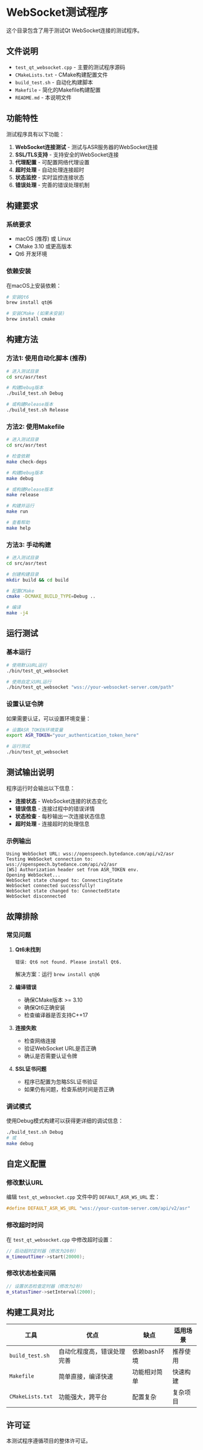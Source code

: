 # WebSocket测试程序

这个目录包含了用于测试Qt WebSocket连接的测试程序。

## 文件说明

- `test_qt_websocket.cpp` - 主要的测试程序源码
- `CMakeLists.txt` - CMake构建配置文件
- `build_test.sh` - 自动化构建脚本
- `Makefile` - 简化的Makefile构建配置
- `README.md` - 本说明文件

## 功能特性

测试程序具有以下功能：

1. **WebSocket连接测试** - 测试与ASR服务器的WebSocket连接
2. **SSL/TLS支持** - 支持安全的WebSocket连接
3. **代理配置** - 可配置网络代理设置
4. **超时处理** - 自动处理连接超时
5. **状态监控** - 实时监控连接状态
6. **错误处理** - 完善的错误处理机制

## 构建要求

### 系统要求
- macOS (推荐) 或 Linux
- CMake 3.10 或更高版本
- Qt6 开发环境

### 依赖安装

在macOS上安装依赖：

```bash
# 安装Qt6
brew install qt@6

# 安装CMake (如果未安装)
brew install cmake
```

## 构建方法

### 方法1: 使用自动化脚本 (推荐)

```bash
# 进入测试目录
cd src/asr/test

# 构建Debug版本
./build_test.sh Debug

# 或构建Release版本
./build_test.sh Release
```

### 方法2: 使用Makefile

```bash
# 进入测试目录
cd src/asr/test

# 检查依赖
make check-deps

# 构建Debug版本
make debug

# 或构建Release版本
make release

# 构建并运行
make run

# 查看帮助
make help
```

### 方法3: 手动构建

```bash
# 进入测试目录
cd src/asr/test

# 创建构建目录
mkdir build && cd build

# 配置CMake
cmake -DCMAKE_BUILD_TYPE=Debug ..

# 编译
make -j4
```

## 运行测试

### 基本运行

```bash
# 使用默认URL运行
./bin/test_qt_websocket

# 使用自定义URL运行
./bin/test_qt_websocket "wss://your-websocket-server.com/path"
```

### 设置认证令牌

如果需要认证，可以设置环境变量：

```bash
# 设置ASR_TOKEN环境变量
export ASR_TOKEN="your_authentication_token_here"

# 运行测试
./bin/test_qt_websocket
```

## 测试输出说明

程序运行时会输出以下信息：

- **连接状态** - WebSocket连接的状态变化
- **错误信息** - 连接过程中的错误详情
- **状态检查** - 每秒输出一次连接状态信息
- **超时处理** - 连接超时的处理信息

### 示例输出

```
Using WebSocket URL: wss://openspeech.bytedance.com/api/v2/asr
Testing WebSocket connection to: wss://openspeech.bytedance.com/api/v2/asr
[WS] Authorization header set from ASR_TOKEN env.
Opening WebSocket...
WebSocket state changed to: ConnectingState
WebSocket connected successfully!
WebSocket state changed to: ConnectedState
WebSocket disconnected
```

## 故障排除

### 常见问题

1. **Qt6未找到**
   ```
   错误: Qt6 not found. Please install Qt6.
   ```
   解决方案：运行 `brew install qt@6`

2. **编译错误**
   - 确保CMake版本 >= 3.10
   - 确保Qt6正确安装
   - 检查编译器是否支持C++17

3. **连接失败**
   - 检查网络连接
   - 验证WebSocket URL是否正确
   - 确认是否需要认证令牌

4. **SSL证书问题**
   - 程序已配置为忽略SSL证书验证
   - 如果仍有问题，检查系统时间是否正确

### 调试模式

使用Debug模式构建可以获得更详细的调试信息：

```bash
./build_test.sh Debug
# 或
make debug
```

## 自定义配置

### 修改默认URL

编辑 `test_qt_websocket.cpp` 文件中的 `DEFAULT_ASR_WS_URL` 宏：

```cpp
#define DEFAULT_ASR_WS_URL "wss://your-custom-server.com/api/v2/asr"
```

### 修改超时时间

在 `test_qt_websocket.cpp` 中修改超时设置：

```cpp
// 启动超时定时器（修改为20秒）
m_timeoutTimer->start(20000);
```

### 修改状态检查间隔

```cpp
// 设置状态检查定时器（修改为2秒）
m_statusTimer->setInterval(2000);
```

## 构建工具对比

| 工具 | 优点 | 缺点 | 适用场景 |
|------|------|------|----------|
| `build_test.sh` | 自动化程度高，错误处理完善 | 依赖bash环境 | 推荐使用 |
| `Makefile` | 简单直接，编译快速 | 功能相对简单 | 快速构建 |
| `CMakeLists.txt` | 功能强大，跨平台 | 配置复杂 | 复杂项目 |

## 许可证

本测试程序遵循项目的整体许可证。 
